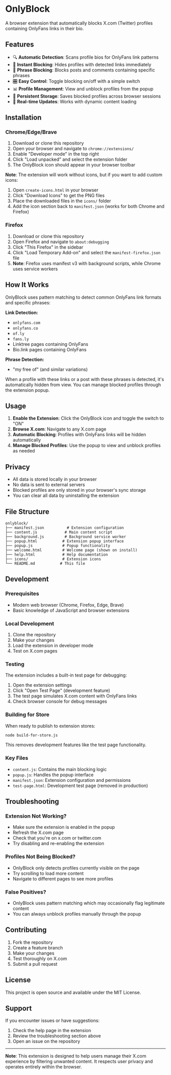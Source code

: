 # OnlyBlock

A browser extension that automatically blocks X.com (Twitter) profiles containing OnlyFans links in their bio.

## Features

- 🔍 **Automatic Detection**: Scans profile bios for OnlyFans link patterns
- 🚫 **Instant Blocking**: Hides profiles with detected links immediately
- 📝 **Phrase Blocking**: Blocks posts and comments containing specific phrases
- 🎛️ **Easy Control**: Toggle blocking on/off with a simple switch
- 📊 **Profile Management**: View and unblock profiles from the popup
- 💾 **Persistent Storage**: Saves blocked profiles across browser sessions
- 🔄 **Real-time Updates**: Works with dynamic content loading

## Installation

### Chrome/Edge/Brave
1. Download or clone this repository
2. Open your browser and navigate to `chrome://extensions/`
3. Enable "Developer mode" in the top right
4. Click "Load unpacked" and select the extension folder
5. The OnlyBlock icon should appear in your browser toolbar

**Note**: The extension will work without icons, but if you want to add custom icons:
1. Open `create-icons.html` in your browser
2. Click "Download Icons" to get the PNG files
3. Place the downloaded files in the `icons/` folder
4. Add the icon section back to `manifest.json` (works for both Chrome and Firefox)

### Firefox
1. Download or clone this repository
2. Open Firefox and navigate to `about:debugging`
3. Click "This Firefox" in the sidebar
4. Click "Load Temporary Add-on" and select the `manifest-firefox.json` file
5. **Note**: Firefox uses manifest v3 with background scripts, while Chrome uses service workers

## How It Works

OnlyBlock uses pattern matching to detect common OnlyFans link formats and specific phrases:

**Link Detection:**
- `onlyfans.com`
- `onlyfans.co`
- `of.ly`
- `fans.ly`
- Linktree pages containing OnlyFans
- Bio.link pages containing OnlyFans

**Phrase Detection:**
- "my free of" (and similar variations)

When a profile with these links or a post with these phrases is detected, it's automatically hidden from view. You can manage blocked profiles through the extension popup.

## Usage

1. **Enable the Extension**: Click the OnlyBlock icon and toggle the switch to "ON"
2. **Browse X.com**: Navigate to any X.com page
3. **Automatic Blocking**: Profiles with OnlyFans links will be hidden automatically
4. **Manage Blocked Profiles**: Use the popup to view and unblock profiles as needed

## Privacy

- All data is stored locally in your browser
- No data is sent to external servers
- Blocked profiles are only stored in your browser's sync storage
- You can clear all data by uninstalling the extension

## File Structure

```
onlyblock/
├── manifest.json          # Extension configuration
├── content.js            # Main content script
├── background.js         # Background service worker
├── popup.html           # Extension popup interface
├── popup.js             # Popup functionality
├── welcome.html         # Welcome page (shown on install)
├── help.html            # Help documentation
├── icons/               # Extension icons
└── README.md           # This file
```

## Development

### Prerequisites
- Modern web browser (Chrome, Firefox, Edge, Brave)
- Basic knowledge of JavaScript and browser extensions

### Local Development
1. Clone the repository
2. Make your changes
3. Load the extension in developer mode
4. Test on X.com pages

### Testing
The extension includes a built-in test page for debugging:
1. Open the extension settings
2. Click "Open Test Page" (development feature)
3. The test page simulates X.com content with OnlyFans links
4. Check browser console for debug messages

### Building for Store
When ready to publish to extension stores:
```bash
node build-for-store.js
```
This removes development features like the test page functionality.

### Key Files
- `content.js`: Contains the main blocking logic
- `popup.js`: Handles the popup interface
- `manifest.json`: Extension configuration and permissions
- `test-page.html`: Development test page (removed in production)

## Troubleshooting

### Extension Not Working?
- Make sure the extension is enabled in the popup
- Refresh the X.com page
- Check that you're on x.com or twitter.com
- Try disabling and re-enabling the extension

### Profiles Not Being Blocked?
- OnlyBlock only detects profiles currently visible on the page
- Try scrolling to load more content
- Navigate to different pages to see more profiles

### False Positives?
- OnlyBlock uses pattern matching which may occasionally flag legitimate content
- You can always unblock profiles manually through the popup

## Contributing

1. Fork the repository
2. Create a feature branch
3. Make your changes
4. Test thoroughly on X.com
5. Submit a pull request

## License

This project is open source and available under the MIT License.

## Support

If you encounter issues or have suggestions:
1. Check the help page in the extension
2. Review the troubleshooting section above
3. Open an issue on the repository

---

**Note**: This extension is designed to help users manage their X.com experience by filtering unwanted content. It respects user privacy and operates entirely within the browser. 